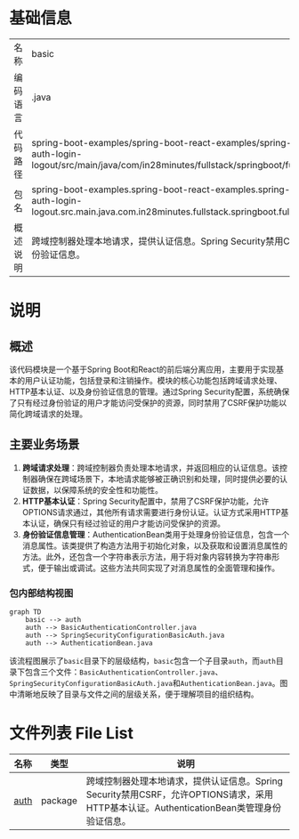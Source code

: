 # 基础信息

|      |      |
|------|------|
| 名称 | basic |
| 编码语言 | .java |
| 代码路径 | spring-boot-examples/spring-boot-react-examples/spring-boot-react-basic-auth-login-logout/backend-spring-boot-react-basic-auth-login-logout/src/main/java/com/in28minutes/fullstack/springboot/fullstack/basic/authentication/springbootfullstackbasicauthloginlogout/basic |
| 包名 | spring-boot-examples.spring-boot-react-examples.spring-boot-react-basic-auth-login-logout.backend-spring-boot-react-basic-auth-login-logout.src.main.java.com.in28minutes.fullstack.springboot.fullstack.basic.authentication.springbootfullstackbasicauthloginlogout.basic |
| 概述说明 | 跨域控制器处理本地请求，提供认证信息。Spring Security禁用CSRF，允许OPTIONS请求，采用HTTP基本认证。AuthenticationBean类管理身份验证信息。 |

# 说明

## 概述
该代码模块是一个基于Spring Boot和React的前后端分离应用，主要用于实现基本的用户认证功能，包括登录和注销操作。模块的核心功能包括跨域请求处理、HTTP基本认证、以及身份验证信息的管理。通过Spring Security配置，系统确保了只有经过身份验证的用户才能访问受保护的资源，同时禁用了CSRF保护功能以简化跨域请求的处理。

## 主要业务场景
1. **跨域请求处理**：跨域控制器负责处理本地请求，并返回相应的认证信息。该控制器确保在跨域场景下，本地请求能够被正确识别和处理，同时提供必要的认证数据，以保障系统的安全性和功能性。
2. **HTTP基本认证**：Spring Security配置中，禁用了CSRF保护功能，允许OPTIONS请求通过，其他所有请求需要进行身份认证。认证方式采用HTTP基本认证，确保只有经过验证的用户才能访问受保护的资源。
3. **身份验证信息管理**：AuthenticationBean类用于处理身份验证信息，包含一个消息属性。该类提供了构造方法用于初始化对象，以及获取和设置消息属性的方法。此外，还包含一个字符串表示方法，用于将对象内容转换为字符串形式，便于输出或调试。这些方法共同实现了对消息属性的全面管理和操作。


### 包内部结构视图

```mermaid
graph TD
    basic --> auth
    auth --> BasicAuthenticationController.java
    auth --> SpringSecurityConfigurationBasicAuth.java
    auth --> AuthenticationBean.java
```

该流程图展示了`basic`目录下的层级结构，`basic`包含一个子目录`auth`，而`auth`目录下包含三个文件：`BasicAuthenticationController.java`、`SpringSecurityConfigurationBasicAuth.java`和`AuthenticationBean.java`。图中清晰地反映了目录与文件之间的层级关系，便于理解项目的组织结构。

# 文件列表 File List

| 名称   | 类型  | 说明 |
|-------|------|-------------|
| [auth](auth/_module.md) | package | 跨域控制器处理本地请求，提供认证信息。Spring Security禁用CSRF，允许OPTIONS请求，采用HTTP基本认证。AuthenticationBean类管理身份验证信息。 |


